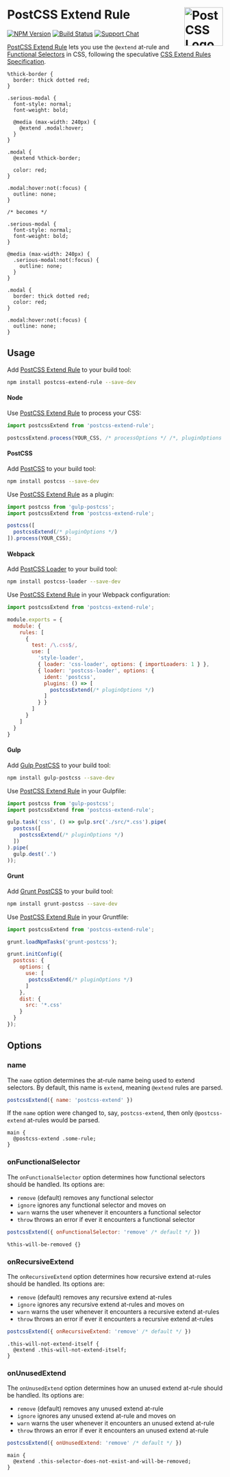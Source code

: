 # PostCSS Extend Rule [<img src="https://postcss.github.io/postcss/logo.svg" alt="PostCSS Logo" width="90" height="90" align="right">][postcss]

[![NPM Version][npm-img]][npm-url]
[![Build Status][cli-img]][cli-url]
[![Support Chat][git-img]][git-url]

[PostCSS Extend Rule] lets you use the `@extend` at-rule and
[Functional Selectors] in CSS, following the speculative
[CSS Extend Rules Specification].

```pcss
%thick-border {
  border: thick dotted red;
}

.serious-modal {
  font-style: normal;
  font-weight: bold;

  @media (max-width: 240px) {
    @extend .modal:hover;
  }
}

.modal {
  @extend %thick-border;

  color: red;
}

.modal:hover:not(:focus) {
  outline: none;
}

/* becomes */

.serious-modal {
  font-style: normal;
  font-weight: bold;
}

@media (max-width: 240px) {
  .serious-modal:not(:focus) {
    outline: none;
  }
}

.modal {
  border: thick dotted red;
  color: red;
}

.modal:hover:not(:focus) {
  outline: none;
}
```

## Usage

Add [PostCSS Extend Rule] to your build tool:

```bash
npm install postcss-extend-rule --save-dev
```

#### Node

Use [PostCSS Extend Rule] to process your CSS:

```js
import postcssExtend from 'postcss-extend-rule';

postcssExtend.process(YOUR_CSS, /* processOptions */ /*, pluginOptions */);
```

#### PostCSS

Add [PostCSS] to your build tool:

```bash
npm install postcss --save-dev
```

Use [PostCSS Extend Rule] as a plugin:

```js
import postcss from 'gulp-postcss';
import postcssExtend from 'postcss-extend-rule';

postcss([
  postcssExtend(/* pluginOptions */)
]).process(YOUR_CSS);
```

#### Webpack

Add [PostCSS Loader] to your build tool:

```bash
npm install postcss-loader --save-dev
```

Use [PostCSS Extend Rule] in your Webpack configuration:

```js
import postcssExtend from 'postcss-extend-rule';

module.exports = {
  module: {
    rules: [
      {
        test: /\.css$/,
        use: [
          'style-loader',
          { loader: 'css-loader', options: { importLoaders: 1 } },
          { loader: 'postcss-loader', options: {
            ident: 'postcss',
            plugins: () => [
              postcssExtend(/* pluginOptions */)
            ]
          } }
        ]
      }
    ]
  }
}
```

#### Gulp

Add [Gulp PostCSS] to your build tool:

```bash
npm install gulp-postcss --save-dev
```

Use [PostCSS Extend Rule] in your Gulpfile:

```js
import postcss from 'gulp-postcss';
import postcssExtend from 'postcss-extend-rule';

gulp.task('css', () => gulp.src('./src/*.css').pipe(
  postcss([
    postcssExtend(/* pluginOptions */)
  ])
).pipe(
  gulp.dest('.')
));
```

#### Grunt

Add [Grunt PostCSS] to your build tool:

```bash
npm install grunt-postcss --save-dev
```

Use [PostCSS Extend Rule] in your Gruntfile:

```js
import postcssExtend from 'postcss-extend-rule';

grunt.loadNpmTasks('grunt-postcss');

grunt.initConfig({
  postcss: {
    options: {
      use: [
       postcssExtend(/* pluginOptions */)
      ]
    },
    dist: {
      src: '*.css'
    }
  }
});
```

## Options

### name

The `name` option determines the at-rule name being used to extend selectors.
By default, this name is `extend`, meaning `@extend` rules are parsed.

```js
postcssExtend({ name: 'postcss-extend' })
```

If the `name` option were changed to, say, `postcss-extend`, then only
`@postcss-extend` at-rules would be parsed.

```pcss
main {
  @postcss-extend .some-rule;
}
```

### onFunctionalSelector

The `onFunctionalSelector` option determines how functional selectors should be
handled. Its options are:

- `remove` (default) removes any functional selector
- `ignore` ignores any functional selector and moves on
- `warn` warns the user whenever it encounters a functional selector
- `throw` throws an error if ever it encounters a functional selector

```js
postcssExtend({ onFunctionalSelector: 'remove' /* default */ })
```

```pcss
%this-will-be-removed {}
```

### onRecursiveExtend

The `onRecursiveExtend` option determines how recursive extend at-rules should
be handled. Its options are:

- `remove` (default) removes any recursive extend at-rules
- `ignore` ignores any recursive extend at-rules and moves on
- `warn` warns the user whenever it encounters a recursive extend at-rules
- `throw` throws an error if ever it encounters a recursive extend at-rules

```js
postcssExtend({ onRecursiveExtend: 'remove' /* default */ })
```

```pcss
.this-will-not-extend-itself {
  @extend .this-will-not-extend-itself;
}
```

### onUnusedExtend

The `onUnusedExtend` option determines how an unused extend at-rule should be
handled. Its options are:

- `remove` (default) removes any unused extend at-rule
- `ignore` ignores any unused extend at-rule and moves on
- `warn` warns the user whenever it encounters an unused extend at-rule
- `throw` throws an error if ever it encounters an unused extend at-rule

```js
postcssExtend({ onUnusedExtend: 'remove' /* default */ })
```

```pcss
main {
  @extend .this-selector-does-not-exist-and-will-be-removed;
}
```

[cli-img]: https://img.shields.io/travis/jonathantneal/postcss-extend-rule.svg
[cli-url]: https://travis-ci.org/jonathantneal/postcss-extend-rule
[git-img]: https://img.shields.io/badge/support-chat-blue.svg
[git-url]: https://gitter.im/postcss/postcss
[npm-img]: https://img.shields.io/npm/v/postcss-extend-rule.svg
[npm-url]: https://www.npmjs.com/package/postcss-extend-rule

[CSS Extend Rules Specification]: https://jonathantneal.github.io/specs/css-extend-rule/
[Functional Selectors]: https://jonathantneal.github.io/specs/css-extend-rule/#functional-selector
[Gulp PostCSS]: https://github.com/postcss/gulp-postcss
[Grunt PostCSS]: https://github.com/nDmitry/grunt-postcss
[PostCSS]: https://github.com/postcss/postcss
[PostCSS Loader]: https://github.com/postcss/postcss-loader
[PostCSS Extend Rule]: https://github.com/jonathantneal/postcss-extend-rule
